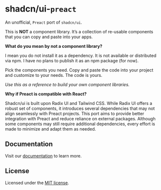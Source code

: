 # shadcn/ui-`preact`

An unofficial, `Preact` port of `shadcn/ui`.

This is **NOT** a component library. It’s a collection of re-usable components that you
can copy and paste into your apps.

**What do you mean by not a component library?**

I mean you do not install it as a dependency. It is not available or distributed via npm. I have no
plans to publish it as an npm package (for now).

Pick the components you need. Copy and paste the code into your project and customize to your needs.
The code is yours.

_Use this as a reference to build your own component libraries._

**Why if Preact is compatible with React?**

Shadcn/ui is built upon Radix UI and Tailwind CSS. While Radix UI offers a robust set of components, it introduces several dependencies that may not align seamlessly with Preact projects. This port aims to provide better integration with Preact and reduce reliance on external packages. Although some components may still require additional dependencies, every effort is made to minimize and adapt them as needed.

## Documentation

Visit our [documentation](https://shadcn-preact.onrender.com/docs/installation) to learn more.

## License

Licensed under the [MIT license](https://github.com/LiasCode/shadcn-preact/blob/main/LICENSE.md).
